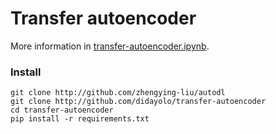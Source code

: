 # Transfer autoencoder

More information in [transfer-autoencoder.ipynb](transfer-autoencoder.ipynb).

### Install

```
git clone http://github.com/zhengying-liu/autodl
git clone http://github.com/didayolo/transfer-autoencoder
cd transfer-autoencoder
pip install -r requirements.txt
```
